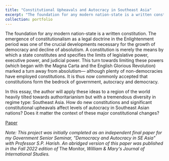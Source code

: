 ```yaml
---
title: "Constitutional Upheavals and Autocracy in Southeast Asia"
excerpt: "The foundation for any modern nation-state is a written constitution. The emergence of constitutionalism as a legal doctrine in the Enlightenment period was one of the crucial developments necessary for the growth of democracy and decline of absolutism. A constitution is merely the means by which a state constitutes and specifies the limits of legislative power, executive power, and judicial power. This turn towards limiting these powers (which began with the Magna Carta and the English Glorious Revolution) marked a turn away from absolutism— although plenty of non-democracies have employed constitutions. It is thus now commonly accepted that constitutions form the bedrock of government, autocracy and democracy."
collection: portfolio
---
```

The foundation for any modern nation-state is a written constitution. The emergence of constitutionalism as a legal doctrine in the Enlightenment period was one of the crucial developments necessary for the growth of democracy and decline of absolutism. A constitution is merely the means by which a state constitutes and specifies the limits of legislative power, executive power, and judicial power. This turn towards limiting these powers (which began with the Magna Carta and the English Glorious Revolution) marked a turn away from absolutism— although plenty of non-democracies have employed constitutions. It is thus now commonly accepted that constitutions form the bedrock of government, autocracy and democracy.

In this essay, the author will apply these ideas to a region of the world heavily tilted towards authoritarianism but with a tremendous diversity in regime type: Southeast Asia. How do new constitutions and significant constitutional upheavals affect levels of autocracy in Southeast Asian nations? Does it matter the context of these major constitutional changes?

[Paper](https://github.com/dkposthumus/danielposthumus.github.io/blob/master/_portfolio/constitution-autocracy-posthumus_2022/constitution_autocracy_posthumus.pdf)

*Note: This project was initially completed as an independent final paper for my Government Senior Seminar, "Democracy and Autocracy in SE Asia" with Professor S.P. Harish. An abridged version of this paper was published in the Fall 2022 edition of* The Monitor, *William & Mary's Journal of International Studies.*